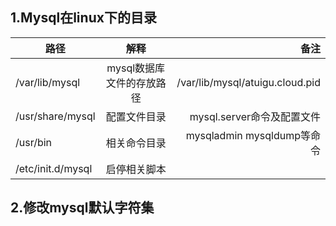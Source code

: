 
## 1.Mysql在linux下的目录
| 路径   |      解释      |  备注 |
|----------|:-------------:|------:|
|/var/lib/mysql |mysql数据库文件的存放路径|/var/lib/mysql/atuigu.cloud.pid|
|/usr/share/mysql|配置文件目录|mysql.server命令及配置文件|
|/usr/bin|相关命令目录|mysqladmin mysqldump等命令|
|/etc/init.d/mysql|启停相关脚本| |


## 2.修改mysql默认字符集
